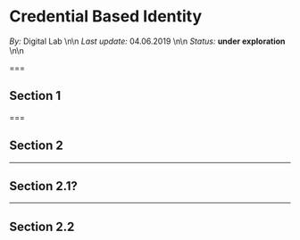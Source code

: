# Credential Based Identity
*By:* Digital Lab \n\n
*Last update:* 04.06.2019 \n\n
*Status:* **under exploration** \n\n


===

## Section 1

===

## Section 2

---

## Section 2.1?

---

## Section 2.2
